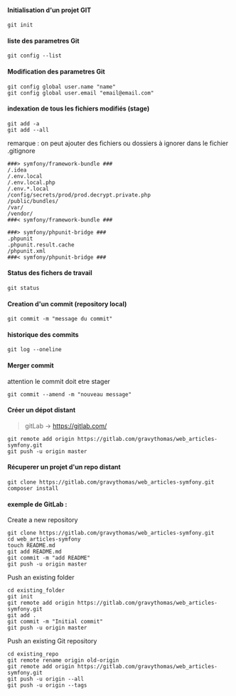 #### Initialisation d'un projet GIT
```
git init
```

#### liste des parametres Git 
```
git config --list
```

#### Modification des parametres Git
```
git config global user.name "name"
git config global user.email "email@email.com"
```


#### indexation de tous les fichiers modifiés (stage)
```
git add -a
git add --all
```

remarque :
on peut ajouter des fichiers ou dossiers à ignorer dans le
fichier .gitignore
```
###> symfony/framework-bundle ###
/.idea
/.env.local
/.env.local.php
/.env.*.local
/config/secrets/prod/prod.decrypt.private.php
/public/bundles/
/var/
/vendor/
###< symfony/framework-bundle ###

###> symfony/phpunit-bridge ###
.phpunit
.phpunit.result.cache
/phpunit.xml
###< symfony/phpunit-bridge ###
```

#### Status des fichers de travail
```
git status 
```

#### Creation d'un commit (repository local)
```
git commit -m "message du commit"
```

#### historique des commits
```
git log --oneline
```

#### Merger commit
attention le commit doit etre stager
```
git commit --amend -m "nouveau message"
```

#### Créer un dépot distant
> gitLab -> https://gitlab.com/
```
git remote add origin https://gitlab.com/gravythomas/web_articles-symfony.git
git push -u origin master
```

#### Récuperer un projet d'un repo distant
```
git clone https://gitlab.com/gravythomas/web_articles-symfony.git
composer install
```

#### exemple de GitLab :
Create a new repository
```
git clone https://gitlab.com/gravythomas/web_articles-symfony.git
cd web_articles-symfony
touch README.md
git add README.md
git commit -m "add README"
git push -u origin master
```
Push an existing folder
```
cd existing_folder
git init
git remote add origin https://gitlab.com/gravythomas/web_articles-symfony.git
git add .
git commit -m "Initial commit"
git push -u origin master
```

Push an existing Git repository
```
cd existing_repo
git remote rename origin old-origin
git remote add origin https://gitlab.com/gravythomas/web_articles-symfony.git
git push -u origin --all
git push -u origin --tags
```


